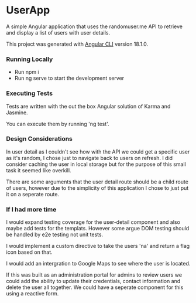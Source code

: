# UserApp

A simple Angular application that uses the randomuser.me API to retrieve and display a list of users with user details.

This project was generated with [Angular CLI](https://github.com/angular/angular-cli) version 18.1.0.

### Running Locally

- Run npm i
- Run ng serve to start the development server

### Executing Tests

Tests are written with the out the box Angular solution of Karma and Jasmine.

You can execute them by running 'ng test'.

### Design Considerations

In user detail as I couldn't see how with the API we could get a specific user as it's random, I chose just to navigate back to users on refresh. I did consider caching the user in local storage but for the purpose of this small task it seemed like overkill. 

There are some arguments that the user detail route should be a child route of users, however due to the simplicity of this application I chose to just put it on a seperate route.

### If I had more time 

I would expand testing coverage for the user-detail component and also maybe add tests for the templats. However some argue DOM testing should be handled by e2e testing not unit tests. 

I would implement a custom directive to take the users 'na' and return a flag icon based on that. 

I would add an intergration to Google Maps to see where the user is located.

If this was built as an administration portal for admins to review users we could add the ability to update their credentials, contact information and delete the user all together. We could have a seperate component for this using a reactive form.